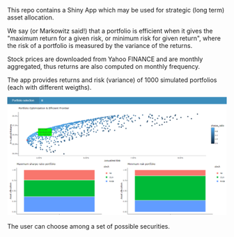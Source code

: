 This repo contains a Shiny App which may be used for strategic (long term) asset allocation.

We say (or Markowitz said!) that a portfolio is efficient when it gives the "maximum return for a given risk, or minimum risk for given return", where the risk of a portfolio is measured by the variance of the returns. 

Stock prices are downloaded from Yahoo FINANCE and are monthly aggregated,  thus returns are also computed on monthly frequency.

The app provides returns and risk (variance) of 1000 simulated portfolios (each with different weigths). 

![example.png](https://github.com/rena95/portfolio_selection/blob/main/example.png?raw=trues)

The user can choose among a set of possible securities. 
